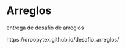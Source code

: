 <h1> Arreglos </h1>
<p> entrega de desafio de arreglos </p>
https://droopytex.github.io/desafio_arreglos/
